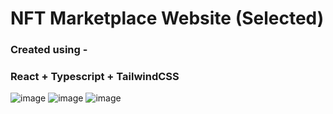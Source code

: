 # NFT Marketplace Website (Selected)
### Created using -
### React + Typescript + TailwindCSS
![image](https://github.com/abhinavthapa1998/nft-marketplace/assets/84438186/02a3493a-fbcd-4730-a542-9376ce473a63)
![image](https://github.com/abhinavthapa1998/nft-marketplace/assets/84438186/7aaa0eb7-a838-43ad-8053-e3219b9b4852)
![image](https://github.com/abhinavthapa1998/nft-marketplace/assets/84438186/ede43b3a-12a0-469b-892b-02542427ccda)

